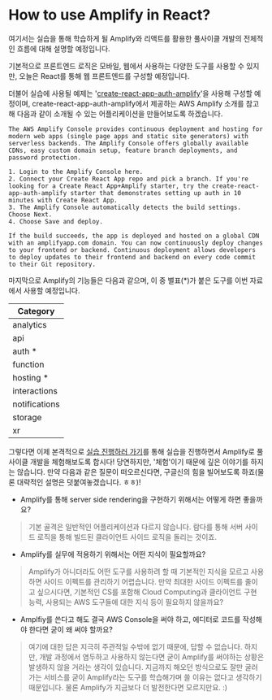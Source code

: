 # How to use Amplify in React?

여기서는 실습을 통해 학습하게 될 Amplify와 리액트를 활용한 풀사이클 개발의 전체적인 흐름에 대해 설명할 예정입니다.

기본적으로 프론트엔드 로직은 모바일, 웹에서 사용하는 다양한 도구를 사용할 수 있지만, 오늘은 React를 통해 웹 프론트엔드를 구성할 예정입니다.

더불어 실습에 사용될 예제는 '[create-react-app-auth-amplify](https://github.com/aws-samples/create-react-app-auth-amplify)'을 사용해 구성할 예정이며, create-react-app-auth-amplify에서 제공하는 AWS Amplify 소개를 참고해 다음과 같이 소개될 수 있는 어플리케이션을 만들어보도록 하겠습니다.

```
The AWS Amplify Console provides continuous deployment and hosting for modern web apps (single page apps and static site generators) with serverless backends. The Amplify Console offers globally available CDNs, easy custom domain setup, feature branch deployments, and password protection.

1. Login to the Amplify Console here.
2. Connect your Create React App repo and pick a branch. If you're looking for a Create React App+Amplify starter, try the create-react-app-auth-amplify starter that demonstrates setting up auth in 10 minutes with Create React App.
3. The Amplify Console automatically detects the build settings. Choose Next.
4. Choose Save and deploy.

If the build succeeds, the app is deployed and hosted on a global CDN with an amplifyapp.com domain. You can now continuously deploy changes to your frontend or backend. Continuous deployment allows developers to deploy updates to their frontend and backend on every code commit to their Git repository.
```

마지막으로 Amplify의 기능들은 다음과 같으며, 이 중 별표(\*)가 붙은 도구를 이번 자료에서 사용할 예정입니다.

| Category      |
| ------------- |
| analytics     |
| api           |
| auth \*       |
| function      |
| hosting \*    |
| interactions  |
| notifications |
| storage       |
| xr            |

그렇다면 이제 본격적으로 [실습 진행하러 가기](../codelab/README.md)를 통해 실습을 진행하면서 Amplify로 풀사이클 개발을 체험해보도록 합시다! 당연하지만, '체험'이기 때문에 깊은 이야기를 하지는 않습니다. 만약 다음과 같은 질문이 떠오르신다면, 구글신의 힘을 빌어보도록 하죠(물론 대략적인 설명은 덧붙여놓겠습니다. ㅎㅎ)!

- Amplify를 통해 server side rendering을 구현하기 위해서는 어떻게 하면 좋을까요?

> 기본 골격은 일반적인 어플리케이션과 다르지 않습니다. 람다를 통해 서버 사이드 로직을 통해 빌드된 클라이언트 사이드 로직을 돌리는 것이죠.

- Amplify를 실무에 적용하기 위해서는 어떤 지식이 필요할까요?

> Amplify가 아니더라도 어떤 도구를 사용하려 할 때 기본적인 지식을 모르고 사용하면 사이드 이펙트를 관리하기 어렵습니다. 만약 최대한 사이드 이펙트를 줄이고 싶으시다면, 기본적인 CS를 포함해 Cloud Computing과 클라이언트 구현 능력, 사용되는 AWS 도구들에 대한 지식 등이 필요하지 않을까요?

- Amplfiy를 쓴다고 해도 결국 AWS Console을 써야 하고, 에디터로 코드를 작성해야 한다면 굳이 왜 써야 할까요?

> 여기에 대한 답은 지극히 주관적일 수밖에 없기 때문에, 답할 수 없습니다. 하지만, 개발 과정에서 염두하고 사용하지 않는다면 굳이 Amplify를 써야하는 상황은 발생하지 않을 거라는 생각이 있습니다. 지금까지 해오던 방식으로도 잘만 굴러가는 서비스를 굳이 Amplify라는 도구를 학습해가며 쓸 이유는 없다고 생각하기 때문입니다. 물론 Amplify가 지금보다 더 발전한다면 모르지만요. :)

